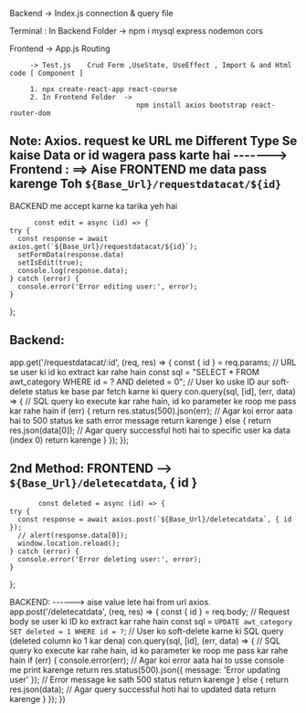 Backend -> Index.js    connection & query file

Terminal : In Backend Folder   -> 
                                 npm i mysql express nodemon cors

Frontend -> App.js     Routing

         -> Test.js    Crud Form ,UseState, UseEffect , Import & and Html code [ Component ]

         1. npx create-react-app react-course
         2. In Frontend Folder  -> 
                                   npm install axios bootstrap react-router-dom



Note:  Axios. request ke URL me Different Type Se kaise Data or id wagera pass karte hai ------->
Frontend : ==> Aise FRONTEND me data pass karenge Toh  `${Base_Url}/requestdatacat/${id}`  
------------
BACKEND me accept karne ka tarika yeh hai

          const edit = async (id) => {
    try {
      const response = await axios.get(`${Base_Url}/requestdatacat/${id}`);
      setFormData(response.data)
      setIsEdit(true);
      console.log(response.data);
    } catch (error) {
      console.error('Error editing user:', error);
    }
  };

Backend:
-------
  app.get('/requestdatacat/:id', (req, res) => {
  const { id } = req.params; // URL se user ki id ko extract kar rahe hain
  const sql = "SELECT * FROM awt_category WHERE id = ? AND deleted = 0"; // User ko uske ID aur soft-delete status ke base par fetch karne ki query
  con.query(sql, [id], (err, data) => { // SQL query ko execute kar rahe hain, id ko parameter ke roop me pass kar rahe hain
    if (err) {
      return res.status(500).json(err); // Agar koi error aata hai to 500 status ke sath error message return karenge
    } else {
      return res.json(data[0]); // Agar query successful hoti hai to specific user ka data (index 0) return karenge
    }
  });
});


2nd Method:
FRONTEND -->     `${Base_Url}/deletecatdata`, { id }
----------------------------------------------------------------------
           const deleted = async (id) => {
    try {
      const response = await axios.post(`${Base_Url}/deletecatdata`, { id });
      // alert(response.data[0]);
      window.location.reload();
    } catch (error) {
      console.error('Error deleting user:', error);
    }
  };

BACKEND: ------>  aise value lete hai from url axios.
                        app.post('/deletecatdata', (req, res) => {
          const { id } = req.body; // Request body se user ki ID ko extract kar rahe hain
          const sql = `UPDATE awt_category SET deleted = 1 WHERE id = ?`; // User ko soft-delete karne ki SQL query (deleted column ko 1 kar dena)
          con.query(sql, [id], (err, data) => { // SQL query ko execute kar rahe hain, id ko parameter ke roop me pass kar rahe hain
            if (err) {
              console.error(err); // Agar koi error aata hai to usse console me print karenge
              return res.status(500).json({ message: 'Error updating user' }); // Error message ke sath 500 status return karenge
            } else {
              return res.json(data); // Agar query successful hoti hai to updated data return karenge
            }
          });
        })
